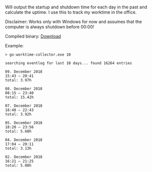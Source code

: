 Will output the startup and shutdown time for each day in the past and calculate the uptime. I use this to track my worktime in the office.

Disclaimer: Works only with Windows for now and assumes that the computer is always shutdown before 00:00! 

Compiled binary: [Download](https://github.com/samuba/go-worktime-monitor/blob/master/go-worktime-collector.exe?raw=true)

Example:
```
> go-worktime-collector.exe 10

searching eventlog for last 10 days... found 16264 entries

09. December 2018
15:43 — 20:41
total: 3.97h

08. December 2018
08:15 — 23:40
total: 15.42h

07. December 2018
18:48 — 22:43
total: 3.92h

05. December 2018
18:20 — 23:56
total: 5.60h

04. December 2018
17:04 — 20:11
total: 3.13h

02. December 2018
16:21 — 21:25
total: 5.08h
```
